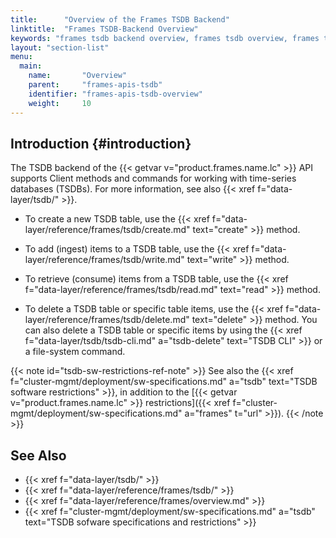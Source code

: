 ```yaml
---
title:      "Overview of the Frames TSDB Backend"
linktitle:  "Frames TSDB-Backend Overview"
keywords: "frames tsdb backend overview, frames tsdb overview, frames tsdb client methods, frames tsdb methods, frames tsdb api, frames tsdb, frames time-series, time-series databsaes, time-series"
layout: "section-list"
menu:
  main:
    name:       "Overview"
    parent:     "frames-apis-tsdb"
    identifier: "frames-apis-tsdb-overview"
    weight:     10
---
```


<!-- //////////////////////////////////////// -->
## Introduction {#introduction}

The TSDB backend of the {{< getvar v="product.frames.name.lc" >}} API supports <api>Client</api> methods and commands for working with time-series databases (TSDBs).
For more information, see also {{< xref f="data-layer/tsdb/" >}}.

-   To create a new TSDB table, use the <func>{{< xref f="data-layer/reference/frames/tsdb/create.md" text="create" >}}</func> method.

-   To add (ingest) items to a TSDB table, use the <func>{{< xref f="data-layer/reference/frames/tsdb/write.md" text="write" >}}</func> method.

-   To retrieve (consume) items from a TSDB table, use the <func>{{< xref f="data-layer/reference/frames/tsdb/read.md" text="read" >}}</func> method.

-   To delete a TSDB table or specific table items, use the <func>{{< xref f="data-layer/reference/frames/tsdb/delete.md" text="delete" >}}</func> method.
    You can also delete a TSDB table or specific items by using the {{< xref f="data-layer/tsdb/tsdb-cli.md" a="tsdb-delete" text="TSDB CLI" >}} or a file-system command.

{{< note id="tsdb-sw-restrictions-ref-note" >}}
See also the {{< xref f="cluster-mgmt/deployment/sw-specifications.md" a="tsdb" text="TSDB software restrictions" >}}, in addition to the [{{< getvar v="product.frames.name.lc" >}} restrictions]({{< xref f="cluster-mgmt/deployment/sw-specifications.md" a="frames" t="url" >}}).
{{< /note >}}

<!-- //////////////////////////////////////// -->
## See Also

- {{< xref f="data-layer/tsdb/" >}} 
- {{< xref f="data-layer/reference/frames/tsdb/" >}}
- {{< xref f="data-layer/reference/frames/overview.md" >}}
- {{< xref f="cluster-mgmt/deployment/sw-specifications.md" a="tsdb" text="TSDB sofware specifications and restrictions" >}}

